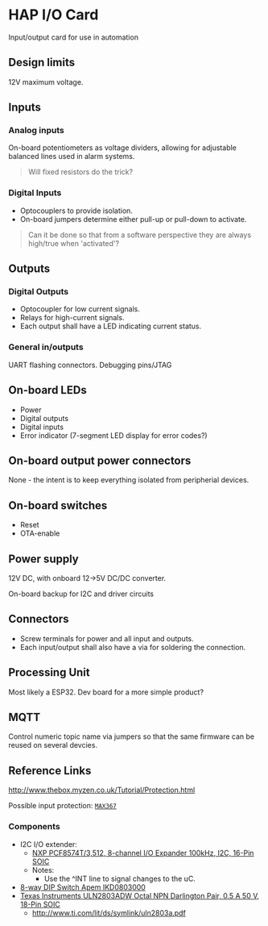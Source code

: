 # HAP I/O Card
Input/output card for use in automation

## Design limits
12V maximum voltage.

## Inputs

### Analog inputs

On-board potentiometers as voltage dividers, allowing for adjustable balanced lines used in alarm systems.
> Will fixed resistors do the trick?

### Digital Inputs

* Optocouplers to provide isolation.
* On-board jumpers determine either pull-up or pull-down to activate.

> Can it be done so that from a software perspective they are always high/true when 'activated'?

## Outputs

### Digital Outputs

* Optocoupler for low current signals.
* Relays for high-current signals.
* Each output shall have a LED indicating current status.

### General in/outputs

UART flashing connectors.
Debugging pins/JTAG

## On-board LEDs
* Power
* Digital outputs
* Digital inputs
* Error indicator (7-segment LED display for error codes?)

## On-board output power connectors
None - the intent is to keep everything isolated from peripherial devices.

## On-board switches
* Reset
* OTA-enable

## Power supply
12V DC, with onboard 12->5V DC/DC converter.

On-board backup for I2C and driver circuits

## Connectors

* Screw terminals for power and all input and outputs.
* Each input/output shall also have a via for soldering the connection.

## Processing Unit
Most likely a ESP32. Dev board for a more simple product?

## MQTT

Control numeric topic name via jumpers so that the same firmware can be reused on several devcies.

## Reference Links

http://www.thebox.myzen.co.uk/Tutorial/Protection.html

Possible input protection: [`MAX367`](
https://www.maximintegrated.com/en/products/interface/signal-line-protection-ics/signal-line-protectors/MAX367.html/tb_tab0)

### Components

* I2C I/O extender:
  * [NXP PCF8574T/3,512, 8-channel I/O Expander 100kHz, I2C, 16-Pin SOIC](http://se.rs-online.com/web/p/i-o-expanders/0510780/)
  * Notes:
    * Use the ^INT line to signal changes to the uC.
* [8-way DIP Switch Apem IKD0803000](http://se.rs-online.com/web/p/dip-sip-switches/8772312/)
* [Texas Instruments ULN2803ADW Octal NPN Darlington Pair, 0.5 A 50 V, 18-Pin SOIC](http://se.rs-online.com/web/p/darlington-transistors/6466311/)
  * http://www.ti.com/lit/ds/symlink/uln2803a.pdf